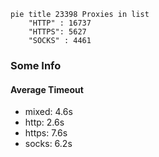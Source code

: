 
```mermaid
pie title 23398 Proxies in list
    "HTTP" : 16737
    "HTTPS": 5627
    "SOCKS" : 4461
```

### Some Info
#### Average Timeout

- mixed: 4.6s
- http: 2.6s
- https: 7.6s
- socks: 6.2s